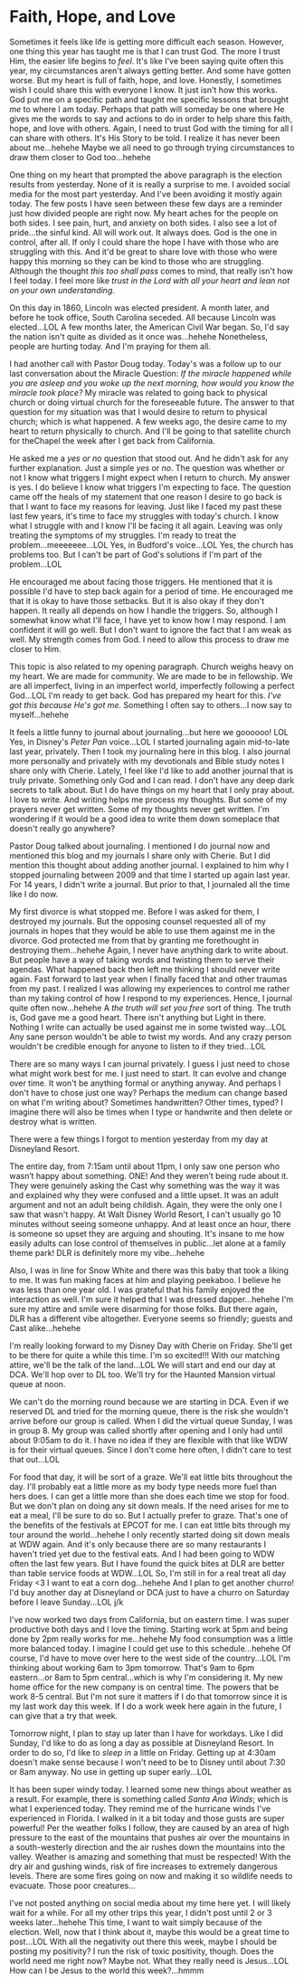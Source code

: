 # Faith, Hope, and Love

Sometimes it feels like life is getting more difficult each season. However, one thing this year has taught me is that I can trust God. The more I trust Him, the easier life begins to *feel*. It's like I've been saying quite often this year, my circumstances aren't always getting better. And some have gotten worse. But my heart is full of faith, hope, and love. Honestly, I sometimes wish I could share this with everyone I know. It just isn't how this works. God put me on a specific path and taught me specific lessons that brought *me* to where I am today. Perhaps that path will someday be one where He gives me the words to say and actions to do in order to help share this faith, hope, and love with others. Again, I need to trust God with the timing for all I can share with others. It's His Story to be told. I realize it has never been about me...hehehe Maybe we all need to go through trying circumstances to draw them closer to God too...hehehe

One thing on my heart that prompted the above paragraph is the election results from yesterday. None of it is really a surprise to me. I avoided social media for the most part yesterday. And I've been avoiding it mostly again today. The few posts I have seen between these few days are a reminder just how divided people are right now. My heart aches for the people on both sides. I see pain, hurt, and anxiety on both sides. I also see a lot of pride...the sinful kind. All will work out. It always does. God is the one in control, after all. If only I could share the hope I have with those who are struggling with this. And it'd be great to share love with those who were happy this morning so they can be kind to those who are struggling. Although the thought *this too shall pass* comes to mind, that really isn't how I feel today. I feel more like *trust in the Lord with all your heart and lean not on your own understanding*.

On this day in 1860, Lincoln was elected president. A month later, and before he took office, South Carolina seceded. All because Lincoln was elected...LOL A few months later, the American Civil War began. So, I'd say the nation isn't quite as divided as it once was...hehehe Nonetheless, people are hurting today. And I'm praying for them all.

I had another call with Pastor Doug today. Today's was a follow up to our last conversation about the Miracle Question: *If the miracle happened while you are asleep and you woke up the next morning, how would you know the miracle took place?* My miracle was related to going back to physical church or doing virtual church for the foreseeable future. The answer to that question for my situation was that I would desire to return to physical church; which is what happened. A few weeks ago, the desire came to my heart to return physically to church. And I'll be going to that satellite church for theChapel the week after I get back from California.

He asked me a *yes or no* question that stood out. And he didn't ask for any further explanation. Just a simple *yes* or *no*. The question was whether or not I know what triggers I might expect when I return to church. My answer is yes. I do believe I know what triggers I'm expecting to face. The question came off the heals of my statement that one reason I desire to go back is that I want to face my reasons for leaving. Just like I faced my past these last few years, it's time to face my struggles with today's church. I know what I struggle with and I know I'll be facing it all again. Leaving was only treating the symptoms of my struggles. I'm ready to treat the problem...meeeeeee...LOL Yes, in Budford's voice...LOL Yes, the church has problems too. But I can't be part of God's solutions if I'm part of the problem...LOL

He encouraged me about facing those triggers. He mentioned that it is possible I'd have to step back again for a period of time. He encouraged me that it is okay to have those setbacks. But it is also okay if they don't happen. It really all depends on how I handle the triggers. So, although I somewhat know what I'll face, I have yet to know how I may respond. I am confident it will go well. But I don't want to ignore the fact that I am weak as well. My strength comes from God. I need to allow this process to draw me closer to Him.

This topic is also related to my opening paragraph. Church weighs heavy on my heart. We are made for community. We are made to be in fellowship. We are all imperfect, living in an imperfect world, imperfectly following a perfect God...LOL I'm ready to get back. God has prepared my heart for this. *I've got this because He's got me.* Something I often say to others...I now say to myself...hehehe

It feels a little funny to journal about journaling...but here we goooooo! LOL Yes, in Disney's *Peter Pan* voice...LOL I started journaling again mid-to-late last year, privately. Then I took my journaling here in this blog. I also journal more personally and privately with my devotionals and Bible study notes I share only with Cherie. Lately, I feel like I'd like to add another journal that is truly private. Something only God and I can read. I don't have any deep dark secrets to talk about. But I do have things on my heart that I only pray about. I love to write. And writing helps me process my thoughts. But some of my prayers never get written. Some of my thoughts never get written. I'm wondering if it would be a good idea to write them down someplace that doesn't really go anywhere?

Pastor Doug talked about journaling. I mentioned I do journal now and mentioned this blog and my journals I share only with Cherie. But I did mention this thought about adding another journal. I explained to him why I stopped journaling between 2009 and that time I started up again last year. For 14 years, I didn't write a journal. But prior to that, I journaled all the time like I do now.

My first divorce is what stopped me. Before I was asked for them, I destroyed my journals. But the opposing counsel requested all of my journals in hopes that they would be able to use them against me in the divorce. God protected me from that by granting me forethought in destroying them...hehehe Again, I never have anything dark to write about. But people have a way of taking words and twisting them to serve their agendas. What happened back then left me thinking I should never write again. Fast forward to last year when I finally faced that and other traumas from my past. I realized I was allowing my experiences to control me rather than my taking control of how I respond to my experiences. Hence, I journal quite often now...hehehe A *the truth will set you free* sort of thing. The truth is, God gave me a good heart. There isn't anything but Light in there. Nothing I write can actually be used against me in some twisted way...LOL Any sane person wouldn't be able to twist my words. And any crazy person wouldn't be credible enough for anyone to listen to if they tried...LOL

There are so many ways I can journal privately. I guess I just need to chose what might work best for me. I just need to start. It can evolve and change over time. It won't be anything formal or anything anyway. And perhaps I don't have to chose just one way? Perhaps the medium can change based on what I'm writing about? Sometimes handwritten? Other times, typed? I imagine there will also be times when I type or handwrite and then delete or destroy what is written.

There were a few things I forgot to mention yesterday from my day at Disneyland Resort.

The entire day, from 7:15am until about 11pm, I only saw one person who wasn’t happy about something. ONE! And they weren’t being rude about it. They were genuinely asking the Cast why something was the way it was and explained why they were confused and a little upset. It was an adult argument and not an adult being childish. Again, they were the only one I saw that wasn't happy. At Walt Disney World Resort, I can't usually go 10 minutes without seeing someone unhappy. And at least once an hour, there is someone so upset they are arguing and shouting. It's insane to me how easily adults can lose control of themselves in public...let alone at a family theme park! DLR is definitely more my vibe...hehehe

Also, I was in line for Snow White and there was this baby that took a liking to me. It was fun making faces at him and playing peekaboo. I believe he was less than one year old. I was grateful that his family enjoyed the interaction as well. I'm sure it helped that I was dressed dapper...hehehe I'm sure my attire and smile were disarming for those folks. But there again, DLR has a different vibe altogether. Everyone seems so friendly; guests and Cast alike...hehehe

I'm really looking forward to my Disney Day with Cherie on Friday. She'll get to be there for quite a while this time. I'm so excited!!! With our matching attire, we'll be the talk of the land...LOL We will start and end our day at DCA. We'll hop over to DL too. We'll try for the Haunted Mansion virtual queue at noon.

We can't do the morning round because we are starting in DCA. Even if we reserved DL and tried for the morning queue, there is the risk she wouldn't arrive before our group is called. When I did the virtual queue Sunday, I was in group 8. My group was called shortly after opening and I only had until about 9:05am to do it. I have no idea if they are flexible with that like WDW is for their virtual queues. Since I don't come here often, I didn't care to test that out...LOL

For food that day, it will be sort of a graze. We'll eat little bits throughout the day. I'll probably eat a little more as my body type needs more fuel than hers does. I can get a little more than she does each time we stop for food. But we don't plan on doing any sit down meals. If the need arises for me to eat a meal, I'll be sure to do so. But I actually prefer to graze. That's one of the benefits of the festivals at EPCOT for me. I can eat little bits through my tour around the world...hehehe I only recently started doing sit down meals at WDW again. And it's only because there are so many restaurants I haven't tried yet due to the festival eats. And I had been going to WDW often the last few years. But I have found the quick bites at DLR are better than table service foods at WDW...LOL So, I'm still in for a real treat all day Friday <3 I want to eat a corn dog...hehehe And I plan to get another churro! I'd buy another day at Disneyland or DCA just to have a churro on Saturday before I leave Sunday...LOL j/k

I've now worked two days from California, but on eastern time. I was super productive both days and I love the timing. Starting work at 5pm and being done by 2pm really works for me...hehehe My food consumption was a little more balanced today. I imagine I could get use to this schedule...hehehe Of course, I'd have to move over here to the west side of the country...LOL I'm thinking about working 6am to 3pm tomorrow. That's 9am to 6pm eastern...or 8am to 5pm central...which is why I'm considering it. My new home office for the new company is on central time. The powers that be work 8-5 central. But I'm not sure it matters if I do that tomorrow since it is my last work day this week. If I do a work week here again in the future, I can give that a try that week.

Tomorrow night, I plan to stay up later than I have for workdays. Like I did Sunday, I'd like to do as long a day as possible at Disneyland Resort. In order to do so, I'd like to *sleep in* a little on Friday. Getting up at 4:30am doesn't make sense because I won't need to be to Disney until about 7:30 or 8am anyway. No use in getting up super early...LOL

It has been super windy today. I learned some new things about weather as a result. For example, there is something called *Santa Ana Winds*; which is what I experienced today. They remind me of the hurricane winds I've experienced in Florida. I walked in it a bit today and those gusts are super powerful! Per the weather folks I follow, they are caused by an area of high pressure to the east of the mountains that pushes air over the mountains in a south-westerly direction and the air rushes down the mountains into the valley. Weather is amazing and something that must be respected! With the dry air and gushing winds, risk of fire increases to extremely dangerous levels. There are some fires going on now and making it so wildlife needs to evacuate. Those poor creatures...

I've not posted anything on social media about my time here yet. I will likely wait for a while. For all my other trips this year, I didn't post until 2 or 3 weeks later...hehehe This time, I want to wait simply because of the election. Well, now that I think about it, maybe this would be a great time to post...LOL With all the negativity out there this week, maybe I should be posting my positivity? I run the risk of toxic positivity, though. Does the world need me right now? Maybe not. What they really need is Jesus...LOL How can I be Jesus to the world this week?...hmmm